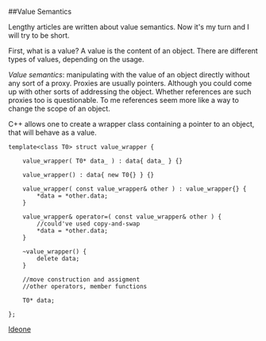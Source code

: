 
##Value Semantics

  Lengthy articles are written about value semantics. Now it's my turn and I will try to be short.

  First, what is a value? A value is the content of an object. There are different types of values,
  depending on the usage.

  *Value semantics*: manipulating with the value of an object directly without any sort of a proxy.
  Proxies are usually pointers. Although you could come up with other sorts of addressing the object.
  Whether references are such proxies too is questionable. To me references seem more like a way 
  to change the scope of an object.

  C++ allows one to create a wrapper class containing a pointer to an object, that will behave as
  a value.

    
    template<class T0> struct value_wrapper {
    
        value_wrapper( T0* data_ ) : data{ data_ } {}
    
        value_wrapper() : data{ new T0{} } {}
    
        value_wrapper( const value_wrapper& other ) : value_wrapper{} {
            *data = *other.data;
        }
    
        value_wrapper& operator=( const value_wrapper& other ) { 
            //could've used copy-and-swap
            *data = *other.data;
        }
    
        ~value_wrapper() {
            delete data;
        }
    
        //move construction and assigment
        //other operators, member functions
    
        T0* data;

    };

  [Ideone](http://ideone.com/FBaLtw)

